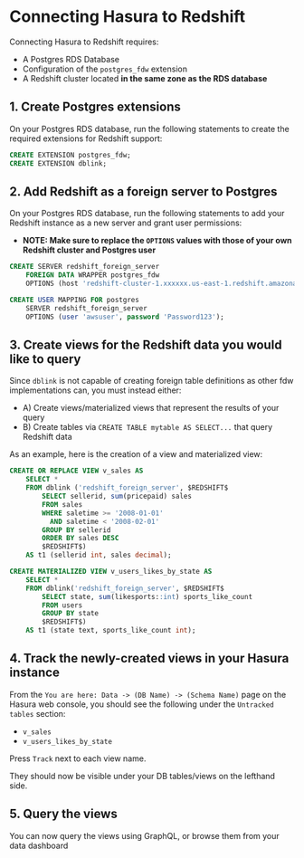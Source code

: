 # Connecting Hasura to Redshift

Connecting Hasura to Redshift requires:
- A Postgres RDS Database
- Configuration of the `postgres_fdw` extension
- A Redshift cluster located **in the same zone as the RDS database**

## 1. Create Postgres extensions

On your Postgres RDS database, run the following statements to create the required extensions for Redshift support:
```sql
CREATE EXTENSION postgres_fdw;
CREATE EXTENSION dblink;
```

## 2. Add Redshift as a foreign server to Postgres

On your Postgres RDS database, run the following statements to add your Redshift instance as a new server and grant user permissions:
- **NOTE: Make sure to replace the `OPTIONS` values with those of your own Redshift cluster and Postgres user**
  
```sql
CREATE SERVER redshift_foreign_server
    FOREIGN DATA WRAPPER postgres_fdw
    OPTIONS (host 'redshift-cluster-1.xxxxxx.us-east-1.redshift.amazonaws.com', port '5439', dbname 'dev', sslmode 'require');

CREATE USER MAPPING FOR postgres
    SERVER redshift_foreign_server
    OPTIONS (user 'awsuser', password 'Password123');
```

## 3. Create views for the Redshift data you would like to query

Since `dblink` is not capable of creating foreign table definitions as other fdw implementations can, you must instead either:
- A) Create views/materialized views that represent the results of your query
- B) Create tables via `CREATE TABLE mytable AS SELECT...` that query Redshift data

As an example, here is the creation of a view and materialized view:

```sql
CREATE OR REPLACE VIEW v_sales AS
    SELECT *
    FROM dblink ('redshift_foreign_server', $REDSHIFT$
        SELECT sellerid, sum(pricepaid) sales
        FROM sales
        WHERE saletime >= '2008-01-01'
          AND saletime < '2008-02-01'
        GROUP BY sellerid
        ORDER BY sales DESC
        $REDSHIFT$)
    AS t1 (sellerid int, sales decimal);

CREATE MATERIALIZED VIEW v_users_likes_by_state AS
    SELECT *
    FROM dblink('redshift_foreign_server', $REDSHIFT$
        SELECT state, sum(likesports::int) sports_like_count
        FROM users
        GROUP BY state
        $REDSHIFT$)
    AS t1 (state text, sports_like_count int);
```

## 4. Track the newly-created views in your Hasura instance

From the `You are here: Data -> (DB Name) -> (Schema Name)` page on the Hasura web console, you should see the following under the `Untracked tables` section:
- `v_sales`
- `v_users_likes_by_state`

Press `Track` next to each view name.

They should now be visible under your DB tables/views on the lefthand side.

## 5. Query the views

You can now query the views using GraphQL, or browse them from your data dashboard
